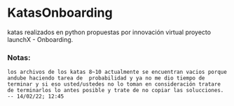 # KatasOnboarding
katas realizados en python propuestas por innovación virtual proyecto launchX - Onboarding.

### Notas: 
    los archivos de los katas 8~10 actualmente se encuentran vacios porque andube haciendo tarea de  probabilidad y ya no me dio tiempo de terminar y si eso usted/ustedes no lo toman en consideración tratare de terminarlos lo antes posible y trate de no copiar las solucciones. -- 14/02/22; 12:45
